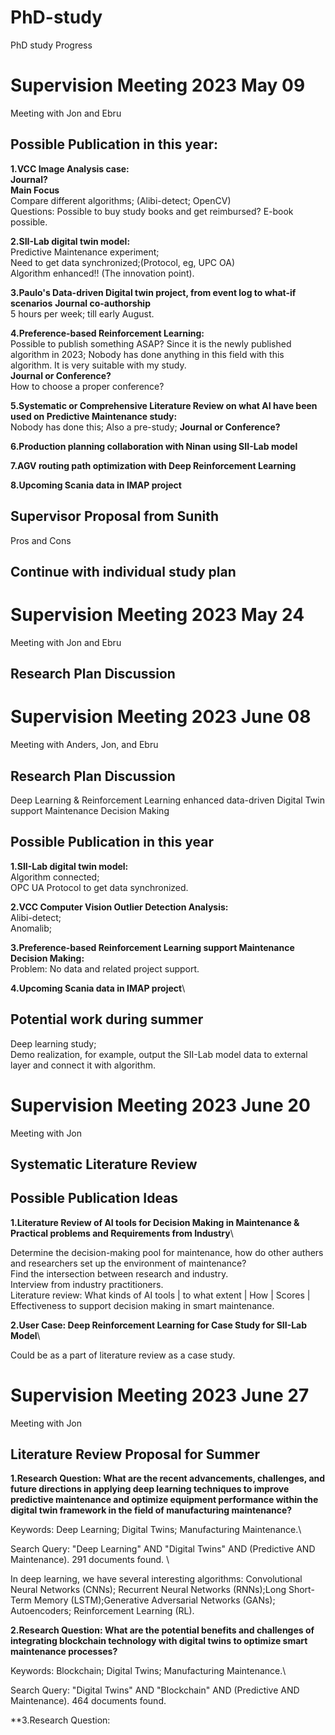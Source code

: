 # PhD-study

PhD study Progress 

# Supervision Meeting 2023 May 09
Meeting with Jon and Ebru

## Possible Publication in this year:
**1.VCC Image Analysis case:**\
**Journal?**\
**Main Focus**\
Compare different algorithms; (Alibi-detect; OpenCV) \
Questions: Possible to buy study books and get reimbursed? E-book possible.

**2.SII-Lab digital twin model:**\
Predictive Maintenance experiment;\
Need to get data synchronized;(Protocol, eg, UPC OA)\
Algorithm enhanced!! (The innovation point). 

**3.Paulo's Data-driven Digital twin project, from event log to what-if scenarios**
**Journal co-authorship**\
5 hours per week; till early August.


**4.Preference-based Reinforcement Learning:**\
Possible to publish something ASAP? Since it is the newly published algorithm in 2023; Nobody has done anything in this field with this algorithm. It is very suitable with my study.\
**Journal or Conference?** \
How to choose a proper conference? 

**5.Systematic or Comprehensive Literature Review on what AI have been used on Predictive Maintenance study:**\
Nobody has done this; Also a pre-study; 
**Journal or Conference?** 

**6.Production planning collaboration with Ninan using SII-Lab model** 

**7.AGV routing path optimization with Deep Reinforcement Learning**

**8.Upcoming Scania data in IMAP project**


## Supervisor Proposal from Sunith
Pros and Cons 

## Continue with individual study plan 

# Supervision Meeting 2023 May 24
Meeting with Jon and Ebru

## Research Plan Discussion


# Supervision Meeting 2023 June 08
Meeting with Anders, Jon, and Ebru

## Research Plan Discussion
Deep Learning & Reinforcement Learning enhanced data-driven Digital Twin support Maintenance Decision Making

## Possible Publication in this year
**1.SII-Lab digital twin model:**\
Algorithm connected;\
OPC UA Protocol to get data synchronized.

**2.VCC Computer Vision Outlier Detection Analysis:**\
Alibi-detect;\
Anomalib;

**3.Preference-based Reinforcement Learning support Maintenance Decision Making:**\
Problem: No data and related project support.

**4.Upcoming Scania data in IMAP project**\

## Potential work during summer
Deep learning study;\
Demo realization, for example, output the SII-Lab model data to external layer and connect it with algorithm.

# Supervision Meeting 2023 June 20
Meeting with Jon

## Systematic Literature Review

## Possible Publication Ideas

**1.Literature Review of AI tools for Decision Making in Maintenance & Practical problems and Requirements from Industry**\ 

Determine the decision-making pool for maintenance, how do other authers and researchers set up the environment of maintenance?\
Find the intersection between research and industry.\
Interview from industry practitioners.\
Literature review: What kinds of AI tools | to what extent | How | Scores | Effectiveness to support decision making in smart maintenance. 


**2.User Case: Deep Reinforcement Learning for Case Study for SII-Lab Model**\

Could be as a part of literature review as a case study.


# Supervision Meeting 2023 June 27
Meeting with Jon

## Literature Review Proposal for Summer

**1.Research Question: What are the recent advancements, challenges, and future directions in applying deep learning techniques to improve predictive maintenance and optimize equipment performance within the digital twin framework in the field of manufacturing maintenance?** 

Keywords: Deep Learning; Digital Twins; Manufacturing Maintenance.\

Search Query: "Deep Learning" AND "Digital Twins" AND (Predictive AND Maintenance). 291 documents found. \

In deep learning, we have several interesting algorithms: Convolutional Neural Networks (CNNs); Recurrent Neural Networks (RNNs);Long Short-Term Memory (LSTM);Generative Adversarial Networks (GANs); Autoencoders; Reinforcement Learning (RL). 

**2.Research Question: What are the potential benefits and challenges of integrating blockchain technology with digital twins to optimize smart maintenance processes?**

Keywords: Blockchain; Digital Twins; Manufacturing Maintenance.\

Search Query: "Digital Twins" AND "Blockchain" AND (Predictive AND Maintenance). 464 documents found. 

**3.Research Question: 

